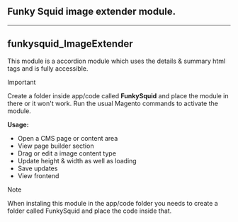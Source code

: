 ## Funky Squid image extender module.

-----

## funkysquid_ImageExtender

This module is a accordion module which uses the details & summary html tags and is fully accessible.

> [!IMPORTANT]
> Create a folder inside app/code called **FunkySquid** and place the module in there or it won't work.
> Run the usual Magento commands to activate the module. 

**Usage:**

* Open a CMS page or content area
* View page builder section
* Drag or edit a image content type
* Update height & width as well as loading
* Save updates
* View frontend

> [!NOTE]  
> When instaling this module in the app/code folder you needs to create a folder called FunkySquid and place the code inside that.

